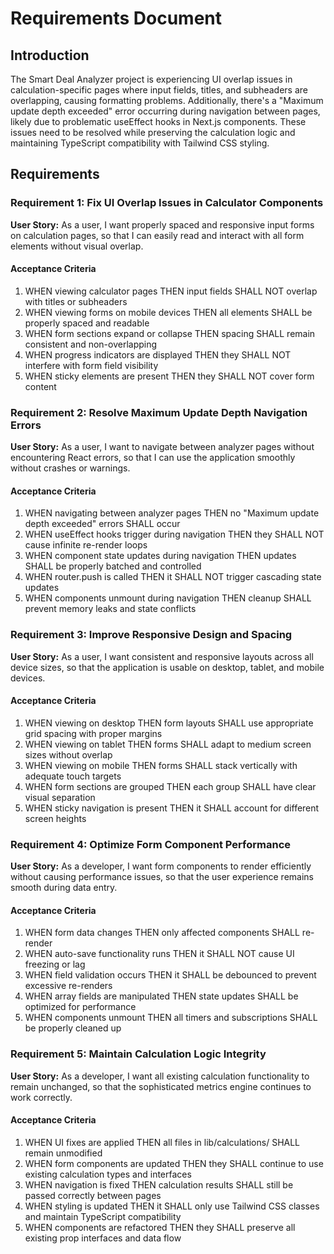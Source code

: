 # Requirements Document

## Introduction

The Smart Deal Analyzer project is experiencing UI overlap issues in calculation-specific pages where input fields, titles, and subheaders are overlapping, causing formatting problems. Additionally, there's a "Maximum update depth exceeded" error occurring during navigation between pages, likely due to problematic useEffect hooks in Next.js components. These issues need to be resolved while preserving the calculation logic and maintaining TypeScript compatibility with Tailwind CSS styling.

## Requirements

### Requirement 1: Fix UI Overlap Issues in Calculator Components

**User Story:** As a user, I want properly spaced and responsive input forms on calculation pages, so that I can easily read and interact with all form elements without visual overlap.

#### Acceptance Criteria

1. WHEN viewing calculator pages THEN input fields SHALL NOT overlap with titles or subheaders
2. WHEN viewing forms on mobile devices THEN all elements SHALL be properly spaced and readable
3. WHEN form sections expand or collapse THEN spacing SHALL remain consistent and non-overlapping
4. WHEN progress indicators are displayed THEN they SHALL NOT interfere with form field visibility
5. WHEN sticky elements are present THEN they SHALL NOT cover form content

### Requirement 2: Resolve Maximum Update Depth Navigation Errors

**User Story:** As a user, I want to navigate between analyzer pages without encountering React errors, so that I can use the application smoothly without crashes or warnings.

#### Acceptance Criteria

1. WHEN navigating between analyzer pages THEN no "Maximum update depth exceeded" errors SHALL occur
2. WHEN useEffect hooks trigger during navigation THEN they SHALL NOT cause infinite re-render loops
3. WHEN component state updates during navigation THEN updates SHALL be properly batched and controlled
4. WHEN router.push is called THEN it SHALL NOT trigger cascading state updates
5. WHEN components unmount during navigation THEN cleanup SHALL prevent memory leaks and state conflicts

### Requirement 3: Improve Responsive Design and Spacing

**User Story:** As a user, I want consistent and responsive layouts across all device sizes, so that the application is usable on desktop, tablet, and mobile devices.

#### Acceptance Criteria

1. WHEN viewing on desktop THEN form layouts SHALL use appropriate grid spacing with proper margins
2. WHEN viewing on tablet THEN forms SHALL adapt to medium screen sizes without overlap
3. WHEN viewing on mobile THEN forms SHALL stack vertically with adequate touch targets
4. WHEN form sections are grouped THEN each group SHALL have clear visual separation
5. WHEN sticky navigation is present THEN it SHALL account for different screen heights

### Requirement 4: Optimize Form Component Performance

**User Story:** As a developer, I want form components to render efficiently without causing performance issues, so that the user experience remains smooth during data entry.

#### Acceptance Criteria

1. WHEN form data changes THEN only affected components SHALL re-render
2. WHEN auto-save functionality runs THEN it SHALL NOT cause UI freezing or lag
3. WHEN field validation occurs THEN it SHALL be debounced to prevent excessive re-renders
4. WHEN array fields are manipulated THEN state updates SHALL be optimized for performance
5. WHEN components unmount THEN all timers and subscriptions SHALL be properly cleaned up

### Requirement 5: Maintain Calculation Logic Integrity

**User Story:** As a developer, I want all existing calculation functionality to remain unchanged, so that the sophisticated metrics engine continues to work correctly.

#### Acceptance Criteria

1. WHEN UI fixes are applied THEN all files in lib/calculations/ SHALL remain unmodified
2. WHEN form components are updated THEN they SHALL continue to use existing calculation types and interfaces
3. WHEN navigation is fixed THEN calculation results SHALL still be passed correctly between pages
4. WHEN styling is updated THEN it SHALL only use Tailwind CSS classes and maintain TypeScript compatibility
5. WHEN components are refactored THEN they SHALL preserve all existing prop interfaces and data flow